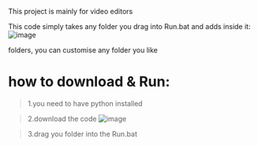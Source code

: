 
This project is mainly for video editors



This code simply takes any folder you drag into Run.bat and adds inside it:
![image](https://user-images.githubusercontent.com/87055978/210615672-5d0f6510-51e5-49df-b244-261b4c6c458a.png)

folders, you can customise any folder you like
# **how to download & Run:**
>1.you need to have python installed


>2.download the code 
![image](https://user-images.githubusercontent.com/87055978/210616063-d89eccf1-1bb5-48d8-afeb-d9802c2871ca.png)



>3.drag you folder into the Run.bat




